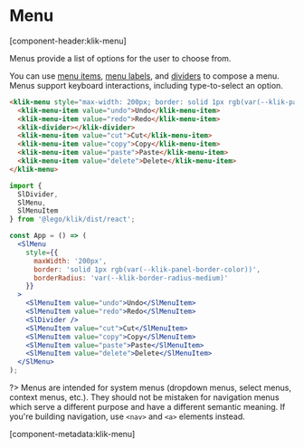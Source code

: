 # Menu

[component-header:klik-menu]

Menus provide a list of options for the user to choose from.

You can use [menu items](/components/menu-item), [menu labels](/components/menu-label), and [dividers](/components/divider) to compose a menu. Menus support keyboard interactions, including type-to-select an option.

```html preview
<klik-menu style="max-width: 200px; border: solid 1px rgb(var(--klik-panel-border-color)); border-radius: var(--klik-border-radius-medium);">
  <klik-menu-item value="undo">Undo</klik-menu-item>
  <klik-menu-item value="redo">Redo</klik-menu-item>
  <klik-divider></klik-divider>
  <klik-menu-item value="cut">Cut</klik-menu-item>
  <klik-menu-item value="copy">Copy</klik-menu-item>
  <klik-menu-item value="paste">Paste</klik-menu-item>
  <klik-menu-item value="delete">Delete</klik-menu-item>
</klik-menu>
```

```jsx react
import { 
  SlDivider,
  SlMenu,
  SlMenuItem
} from '@lego/klik/dist/react';

const App = () => (
  <SlMenu 
    style={{
      maxWidth: '200px',
      border: 'solid 1px rgb(var(--klik-panel-border-color))',
      borderRadius: 'var(--klik-border-radius-medium)'
    }}
  >
    <SlMenuItem value="undo">Undo</SlMenuItem>
    <SlMenuItem value="redo">Redo</SlMenuItem>
    <SlDivider />
    <SlMenuItem value="cut">Cut</SlMenuItem>
    <SlMenuItem value="copy">Copy</SlMenuItem>
    <SlMenuItem value="paste">Paste</SlMenuItem>
    <SlMenuItem value="delete">Delete</SlMenuItem>
  </SlMenu>  
);
```

?> Menus are intended for system menus (dropdown menus, select menus, context menus, etc.). They should not be mistaken for navigation menus which serve a different purpose and have a different semantic meaning. If you're building navigation, use `<nav>` and `<a>` elements instead.

[component-metadata:klik-menu]
